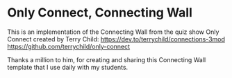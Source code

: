 # Only Connect, Connecting Wall
This is an implementation of the Connecting Wall from the quiz show Only Connect created by Terry Child: 
https://dev.to/terrychild/connections-3mod
https://github.com/terrychild/only-connect

Thanks a million to him, for creating and sharing this Connecting Wall template that I use daily with my students.
